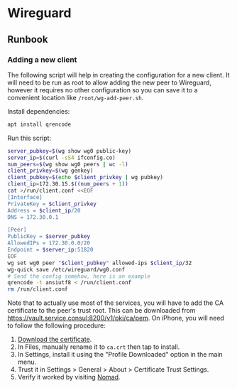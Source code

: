 # Wireguard

## Runbook

### Adding a new client

The following script will help in creating the configuration for a new client. It will need to be run as root to allow adding the new peer to Wireguard, however it requires no other configuration so you can save it to a convenient location like `/root/wg-add-peer.sh`.

Install dependencies:

```bash
apt install qrencode
```

Run this script:

```bash
server_pubkey=$(wg show wg0 public-key)
server_ip=$(curl -sS4 ifconfig.co)
num_peers=$(wg show wg0 peers | wc -l)
client_privkey=$(wg genkey)
client_pubkey=$(echo $client_privkey | wg pubkey)
client_ip=172.30.15.$((num_peers + 1))
cat >/run/client.conf <<EOF
[Interface]
PrivateKey = $client_privkey
Address = $client_ip/20
DNS = 172.30.0.1

[Peer]
PublicKey = $server_pubkey
AllowedIPs = 172.30.0.0/20
Endpoint = $server_ip:51820
EOF
wg set wg0 peer "$client_pubkey" allowed-ips $client_ip/32
wg-quick save /etc/wireguard/wg0.conf
# Send the config somehow, here is an example
qrencode -t ansiutf8 < /run/client.conf
rm /run/client.conf
```

Note that to actually use most of the services, you will have to add the CA certificate to the peer's trust root. This can be downloaded from <https://vault.service.consul:8200/v1/pki/ca/pem>. On iPhone, you will need to follow the following procedure:

1. [Download the certificate](https://vault.service.consul:8200/v1/pki/ca/pem).
2. In Files, manually rename it to `ca.crt` then tap to install.
3. In Settings, install it using the "Profile Downloaded" option in the main menu.
4. Trust it in Settings > General > About > Certificate Trust Settings.
5. Verify it worked by visiting [Nomad](https://nomad.service.consul:4646/).

